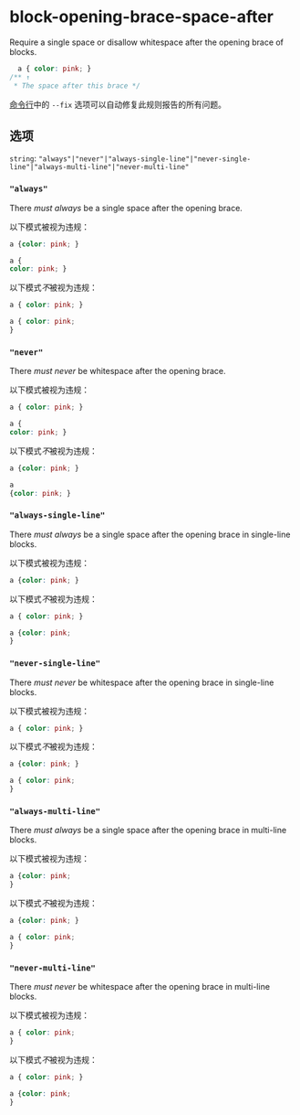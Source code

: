 # block-opening-brace-space-after

Require a single space or disallow whitespace after the opening brace of blocks.

```css
  a { color: pink; }
/** ↑
 * The space after this brace */
```

[命令行](../../../docs/user-guide/cli.md#自动修复错误)中的 `--fix` 选项可以自动修复此规则报告的所有问题。

## 选项

`string`: `"always"|"never"|"always-single-line"|"never-single-line"|"always-multi-line"|"never-multi-line"`

### `"always"`

There *must always* be a single space after the opening brace.

以下模式被视为违规：

```css
a {color: pink; }
```

```css
a {
color: pink; }
```

以下模式*不*被视为违规：

```css
a { color: pink; }
```

```css
a { color: pink;
}
```

### `"never"`

There *must never* be whitespace after the opening brace.

以下模式被视为违规：

```css
a { color: pink; }
```

```css
a {
color: pink; }
```

以下模式*不*被视为违规：

```css
a {color: pink; }
```

```css
a
{color: pink; }
```

### `"always-single-line"`

There *must always* be a single space after the opening brace in single-line blocks.

以下模式被视为违规：

```css
a {color: pink; }
```

以下模式*不*被视为违规：

```css
a { color: pink; }
```

```css
a {color: pink;
}
```

### `"never-single-line"`

There *must never* be whitespace after the opening brace in single-line blocks.

以下模式被视为违规：

```css
a { color: pink; }
```

以下模式*不*被视为违规：

```css
a {color: pink; }
```

```css
a { color: pink;
}
```

### `"always-multi-line"`

There *must always* be a single space after the opening brace in multi-line blocks.

以下模式被视为违规：

```css
a {color: pink;
}
```

以下模式*不*被视为违规：

```css
a {color: pink; }
```

```css
a { color: pink;
}
```

### `"never-multi-line"`

There *must never* be whitespace after the opening brace in multi-line blocks.

以下模式被视为违规：

```css
a { color: pink;
}
```

以下模式*不*被视为违规：

```css
a { color: pink; }
```

```css
a {color: pink;
}
```
